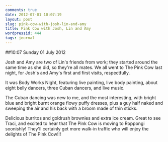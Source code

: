 ```yaml
---
comments: true
date: 2012-07-01 10:07:19
layout: post
slug: pink-cow-with-josh-lin-and-amy
title: Pink Cow with Josh, Lin and Amy
wordpressid: 444
tags: journal
---
```


##10:07 Sunday 01 July 2012

Josh and Amy are two of Lin's friends from work; they started around the same time as she did, so they're all mates. We all went to The Pink Cow last night, for Josh's and Amy's first and first visits, respectfully.

 

It was Body Works Night, featuring live painting, live body painting, about eight belly dancers, three Cuban dancers, and live music.

 

The Cuban dancing was new to me, and the most interesting, with bright blue and bright burnt orange flowy puffy dresses, plus a guy half naked and sweeping the air and his back with a broom made of thin sticks.

 

Delicious burritos and goldrush brownies and extra ice cream. Great to see Traci, and excited to hear that The Pink Cow is moving to Roppongi soonishly! They'll certainly get more walk-in traffic who will enjoy the delights of The Pink Cow!!!
